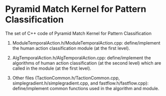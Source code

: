 Pyramid Match Kernel for Pattern Classification
=================

The set of C++ code of Pyramid Match Kernel for Pattern Classification

1. ModuleTemporalAction.h/ModuleTemporalAction.cpp: define/implement the human action classification module (at the first level).

2. AlgTemporalAction.h/AlgTemporalAction.cpp: define/implement the algorithms of human action classification (at the second level) which are called in the module (at the first level).

3. Other files (TactionCommon.h/TactionCommon.cpp, simplegradient.h/simplegradient.cpp, and fastflow.h/fastflow.cpp): define/implement common functions used in the algorithm and module.
